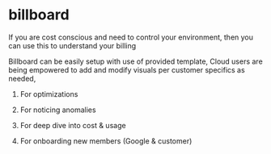 # billboard



If you are cost conscious and need to control your environment, then you can use this to understand your billing 

Billboard can be easily setup with use of provided template, Cloud users are being empowered to add and modify visuals per customer specifics as needed,

1. For optimizations

2. For noticing anomalies

3. For deep dive into cost & usage

4. For onboarding new members (Google & customer)